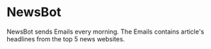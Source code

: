 # NewsBot
NewsBot sends Emails every morning.
The Emails contains article's headlines from the top 5 news websites. 
